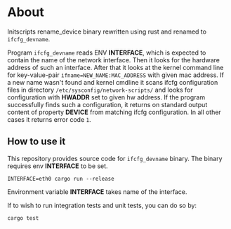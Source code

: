 # About

Initscripts rename_device binary rewritten using rust and renamed to ``ifcfg_devname``.

Program ``ifcfg_devname`` reads ENV **INTERFACE**, which is expected to contain the name of the network interface. Then it looks for the hardware address of such an interface. After that it looks at the kernel command line for key-value-pair ``ifname=NEW_NAME:MAC_ADDRESS`` with given mac address. If a new name wasn't found and kernel cmdline it scans ifcfg configuration files in directory ``/etc/sysconfig/network-scripts/`` and looks for configuration with **HWADDR** set to given hw address. If the program successfully finds such a configuration, it returns on standard output content of property **DEVICE** from matching ifcfg configuration. In all other cases it returns error code ``1``.

## How to use it

This repository provides source code for ``ifcfg_devname`` binary. The binary requires env **INTERFACE** to be set.

```
INTERFACE=eth0 cargo run --release
```

Environment variable **INTERFACE** takes name of the interface.

If to wish to run integration tests and unit tests, you can do so by:

```
cargo test
```
